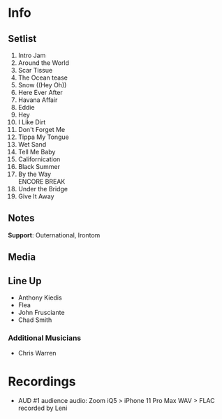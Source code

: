 # Info

## Setlist

1. Intro Jam
2. Around the World
3. Scar Tissue
4. The Ocean tease
5. Snow ((Hey Oh))
6. Here Ever After
7. Havana Affair
8. Eddie
9. Hey
10. I Like Dirt
11. Don't Forget Me
12. Tippa My Tongue
13. Wet Sand
14. Tell Me Baby
15. Californication
16. Black Summer
17. By the Way
<br> ENCORE BREAK
18. Under the Bridge
19. Give It Away

## Notes

**Support**: Outernational, Irontom

## Media 

## Line Up

* Anthony Kiedis
* Flea
* John Frusciante
* Chad Smith

### Additional Musicians

* Chris Warren

# Recordings

* AUD #1 audience audio: Zoom iQ5 > iPhone 11 Pro Max WAV > FLAC recorded by Leni
